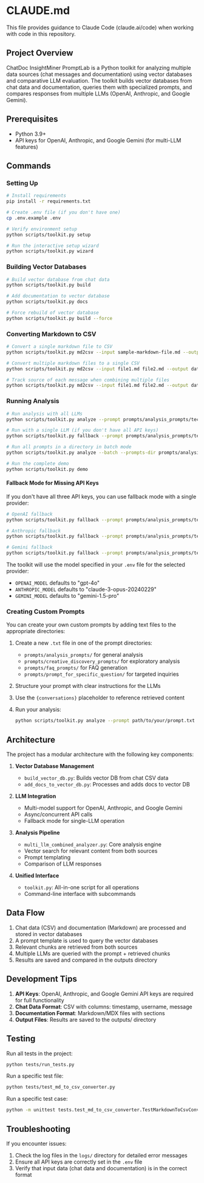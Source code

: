 # CLAUDE.md

This file provides guidance to Claude Code (claude.ai/code) when working with code in this repository.

## Project Overview

ChatDoc InsightMiner PromptLab is a Python toolkit for analyzing multiple data sources (chat messages and documentation) using vector databases and comparative LLM evaluation. The toolkit builds vector databases from chat data and documentation, queries them with specialized prompts, and compares responses from multiple LLMs (OpenAI, Anthropic, and Google Gemini).

## Prerequisites

- Python 3.9+
- API keys for OpenAI, Anthropic, and Google Gemini (for multi-LLM features)

## Commands

### Setting Up

```bash
# Install requirements
pip install -r requirements.txt

# Create .env file (if you don't have one)
cp .env.example .env

# Verify environment setup
python scripts/toolkit.py setup

# Run the interactive setup wizard
python scripts/toolkit.py wizard
```

### Building Vector Databases

```bash
# Build vector database from chat data
python scripts/toolkit.py build

# Add documentation to vector database
python scripts/toolkit.py docs

# Force rebuild of vector database
python scripts/toolkit.py build --force
```

### Converting Markdown to CSV

```bash
# Convert a single markdown file to CSV
python scripts/toolkit.py md2csv --input sample-markdown-file.md --output data/output.csv

# Convert multiple markdown files to a single CSV
python scripts/toolkit.py md2csv --input file1.md file2.md --output data/combined.csv

# Track source of each message when combining multiple files
python scripts/toolkit.py md2csv --input file1.md file2.md --output data/combined.csv --track-source
```

### Running Analysis

```bash
# Run analysis with all LLMs
python scripts/toolkit.py analyze --prompt prompts/analysis_prompts/technical_issues.txt

# Run with a single LLM (if you don't have all API keys)
python scripts/toolkit.py fallback --prompt prompts/analysis_prompts/technical_issues.txt --provider openai

# Run all prompts in a directory in batch mode
python scripts/toolkit.py analyze --batch --prompts-dir prompts/analysis_prompts

# Run the complete demo
python scripts/toolkit.py demo
```

#### Fallback Mode for Missing API Keys

If you don't have all three API keys, you can use fallback mode with a single provider:

```bash
# OpenAI fallback
python scripts/toolkit.py fallback --prompt prompts/analysis_prompts/technical_issues.txt --provider openai

# Anthropic fallback
python scripts/toolkit.py fallback --prompt prompts/analysis_prompts/technical_issues.txt --provider anthropic

# Gemini fallback
python scripts/toolkit.py fallback --prompt prompts/analysis_prompts/technical_issues.txt --provider gemini
```

The toolkit will use the model specified in your `.env` file for the selected provider:
- `OPENAI_MODEL` defaults to "gpt-4o"
- `ANTHROPIC_MODEL` defaults to "claude-3-opus-20240229"
- `GEMINI_MODEL` defaults to "gemini-1.5-pro"

### Creating Custom Prompts

You can create your own custom prompts by adding text files to the appropriate directories:

1. Create a new `.txt` file in one of the prompt directories:
   - `prompts/analysis_prompts/` for general analysis
   - `prompts/creative_discovery_prompts/` for exploratory analysis
   - `prompts/faq_prompts/` for FAQ generation
   - `prompts/prompt_for_specific_question/` for targeted inquiries

2. Structure your prompt with clear instructions for the LLMs

3. Use the `{conversations}` placeholder to reference retrieved content

4. Run your analysis:
   ```bash
   python scripts/toolkit.py analyze --prompt path/to/your/prompt.txt
   ```

## Architecture

The project has a modular architecture with the following key components:

1. **Vector Database Management**
   - `build_vector_db.py`: Builds vector DB from chat CSV data
   - `add_docs_to_vector_db.py`: Processes and adds docs to vector DB

2. **LLM Integration**
   - Multi-model support for OpenAI, Anthropic, and Google Gemini
   - Async/concurrent API calls
   - Fallback mode for single-LLM operation

3. **Analysis Pipeline**
   - `multi_llm_combined_analyzer.py`: Core analysis engine
   - Vector search for relevant content from both sources
   - Prompt templating
   - Comparison of LLM responses

4. **Unified Interface**
   - `toolkit.py`: All-in-one script for all operations
   - Command-line interface with subcommands

## Data Flow

1. Chat data (CSV) and documentation (Markdown) are processed and stored in vector databases
2. A prompt template is used to query the vector databases
3. Relevant chunks are retrieved from both sources
4. Multiple LLMs are queried with the prompt + retrieved chunks
5. Results are saved and compared in the outputs directory

## Development Tips

1. **API Keys**: OpenAI, Anthropic, and Google Gemini API keys are required for full functionality
2. **Chat Data Format**: CSV with columns: timestamp, username, message
3. **Documentation Format**: Markdown/MDX files with sections
4. **Output Files**: Results are saved to the outputs/ directory

## Testing

Run all tests in the project:
```bash
python tests/run_tests.py
```

Run a specific test file:
```bash
python tests/test_md_to_csv_converter.py
```

Run a specific test case:
```bash
python -m unittest tests.test_md_to_csv_converter.TestMarkdownToCsvConverter.test_single_file_conversion
```

## Troubleshooting

If you encounter issues:
1. Check the log files in the `logs/` directory for detailed error messages
2. Ensure all API keys are correctly set in the `.env` file
3. Verify that input data (chat data and documentation) is in the correct format